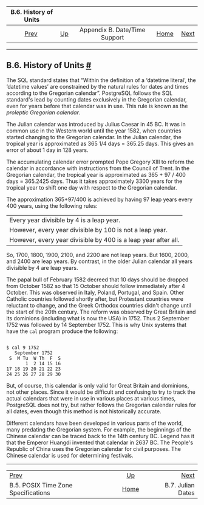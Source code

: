 <!--?xml version="1.0" encoding="UTF-8" standalone="no"?-->

|                               B.6. History of Units                               |                                                              |                               |                                                       |                                                         |
| :-------------------------------------------------------------------------------: | :----------------------------------------------------------- | :---------------------------: | ----------------------------------------------------: | ------------------------------------------------------: |
| [Prev](datetime-posix-timezone-specs.html "B.5. POSIX Time Zone Specifications")  | [Up](datetime-appendix.html "Appendix B. Date/Time Support") | Appendix B. Date/Time Support | [Home](index.html "PostgreSQL 17devel Documentation") |  [Next](datetime-julian-dates.html "B.7. Julian Dates") |

***

## B.6. History of Units [#](#DATETIME-UNITS-HISTORY)



The SQL standard states that “Within the definition of a ‘datetime literal’, the ‘datetime values’ are constrained by the natural rules for dates and times according to the Gregorian calendar”. PostgreSQL follows the SQL standard's lead by counting dates exclusively in the Gregorian calendar, even for years before that calendar was in use. This rule is known as the *proleptic Gregorian calendar*.

The Julian calendar was introduced by Julius Caesar in 45 BC. It was in common use in the Western world until the year 1582, when countries started changing to the Gregorian calendar. In the Julian calendar, the tropical year is approximated as 365 1/4 days = 365.25 days. This gives an error of about 1 day in 128 years.

The accumulating calendar error prompted Pope Gregory XIII to reform the calendar in accordance with instructions from the Council of Trent. In the Gregorian calendar, the tropical year is approximated as 365 + 97 / 400 days = 365.2425 days. Thus it takes approximately 3300 years for the tropical year to shift one day with respect to the Gregorian calendar.

The approximation 365+97/400 is achieved by having 97 leap years every 400 years, using the following rules:

|                                                                |
| -------------------------------------------------------------- |
| Every year divisible by 4 is a leap year.                      |
| However, every year divisible by 100 is not a leap year.       |
| However, every year divisible by 400 is a leap year after all. |

So, 1700, 1800, 1900, 2100, and 2200 are not leap years. But 1600, 2000, and 2400 are leap years. By contrast, in the older Julian calendar all years divisible by 4 are leap years.

The papal bull of February 1582 decreed that 10 days should be dropped from October 1582 so that 15 October should follow immediately after 4 October. This was observed in Italy, Poland, Portugal, and Spain. Other Catholic countries followed shortly after, but Protestant countries were reluctant to change, and the Greek Orthodox countries didn't change until the start of the 20th century. The reform was observed by Great Britain and its dominions (including what is now the USA) in 1752. Thus 2 September 1752 was followed by 14 September 1752. This is why Unix systems that have the `cal` program produce the following:

```

$ cal 9 1752
   September 1752
 S  M Tu  W Th  F  S
       1  2 14 15 16
17 18 19 20 21 22 23
24 25 26 27 28 29 30
```

But, of course, this calendar is only valid for Great Britain and dominions, not other places. Since it would be difficult and confusing to try to track the actual calendars that were in use in various places at various times, PostgreSQL does not try, but rather follows the Gregorian calendar rules for all dates, even though this method is not historically accurate.

Different calendars have been developed in various parts of the world, many predating the Gregorian system. For example, the beginnings of the Chinese calendar can be traced back to the 14th century BC. Legend has it that the Emperor Huangdi invented that calendar in 2637 BC. The People's Republic of China uses the Gregorian calendar for civil purposes. The Chinese calendar is used for determining festivals.

***

|                                                                                   |                                                              |                                                         |
| :-------------------------------------------------------------------------------- | :----------------------------------------------------------: | ------------------------------------------------------: |
| [Prev](datetime-posix-timezone-specs.html "B.5. POSIX Time Zone Specifications")  | [Up](datetime-appendix.html "Appendix B. Date/Time Support") |  [Next](datetime-julian-dates.html "B.7. Julian Dates") |
| B.5. POSIX Time Zone Specifications                                               |     [Home](index.html "PostgreSQL 17devel Documentation")    |                                       B.7. Julian Dates |
